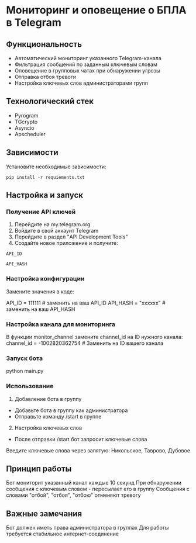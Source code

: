 # Мониторинг и оповещение о БПЛА в Telegram


## Функциональность

- Автоматический мониторинг указанного Telegram-канала
- Фильтрация сообщений по заданным ключевым словам
- Оповещение в групповых чатах при обнаружении угрозы
- Отправка отбоя тревоги
- Настройка ключевых слов администраторами групп

## Технологический стек

- Pyrogram
- TGcrypto
- Asyncio
- Apscheduler

## Зависимости

Установите необходимые зависимости:

`pip install -r requiements.txt`

## Настройка и запуск

### Получение API ключей

1. Перейдите на my.telegram.org
2. Войдите в свой аккаунт Telegram
3. Перейдите в раздел "API Development Tools"
4. Создайте новое приложение и получите:

`API_ID`

`API_HASH`

### Настройка конфигурации

Замените значения в коде:

API_ID = 111111 # заменить на ваш API_ID
API_HASH = "xxxxxx" # заменить на ваш API_HASH

### Настройка канала для мониторинга

В функции monitor_channel замените channel_id на ID нужного канала:
channel_id = -1002820362754 # Заменить на ID вашего канала

### Запуск бота

python main.py

### Использование

1. Добавление бота в группу

- Добавьте бота в группу как администратора
- Отправьте команду /start в группе

2. Настройка ключевых слов

- После отправки /start бот запросит ключевые слова

Введите ключевые слова через запятую:
Никольское, Таврово, Дубовое

## Принцип работы

Бот мониторит указанный канал каждые 10 секунд
При обнаружении сообщения с ключевым словом - пересылает его в группу
Сообщения с словами "отбой", "отбоя", "отбою" отменяют тревогу


## Важные замечания

Бот должен иметь права администратора в группах
Для работы требуется стабильное интернет-соединение
